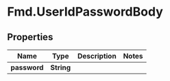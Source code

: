 # Fmd.UserIdPasswordBody

## Properties
Name | Type | Description | Notes
------------ | ------------- | ------------- | -------------
**password** | **String** |  | 
